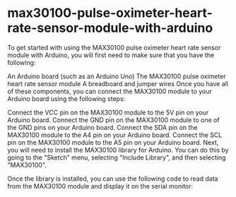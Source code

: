 # max30100-pulse-oximeter-heart-rate-sensor-module-with-arduino

To get started with using the MAX30100 pulse oximeter heart rate sensor module with Arduino, you will first need to make sure that you have the following:

An Arduino board (such as an Arduino Uno)
The MAX30100 pulse oximeter heart rate sensor module
A breadboard and jumper wires
Once you have all of these components, you can connect the MAX30100 module to your Arduino board using the following steps:

Connect the VCC pin on the MAX30100 module to the 5V pin on your Arduino board.
Connect the GND pin on the MAX30100 module to one of the GND pins on your Arduino board.
Connect the SDA pin on the MAX30100 module to the A4 pin on your Arduino board.
Connect the SCL pin on the MAX30100 module to the A5 pin on your Arduino board.
Next, you will need to install the MAX30100 library for Arduino. You can do this by going to the "Sketch" menu, selecting "Include Library", and then selecting "MAX30100".

Once the library is installed, you can use the following code to read data from the MAX30100 module and display it on the serial monitor:

